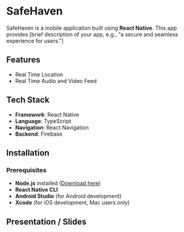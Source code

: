 # SafeHaven

SafeHaven is a mobile application built using **React Native**. This app provides [brief description of your app, e.g., "a secure and seamless experience for users."]  

## Features
- Real Time Location 
- Real Time Audio and Video Feed

## Tech Stack
- **Framework**: React Native  
- **Language**: TypeScript  
- **Navigation**: React Navigation  
- **Backend**: Firebase

## Installation

### Prerequisites
- **Node.js** installed ([Download here](https://nodejs.org/))
- **React Native CLI**
- **Android Studio** (for Android development)  
- **Xcode** (for iOS development, Mac users only)  

## Presentation / Slides
